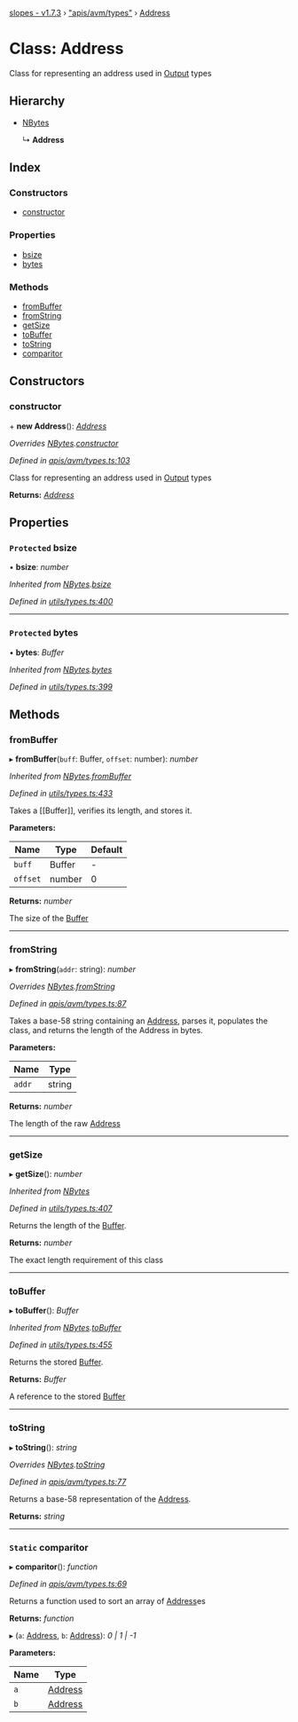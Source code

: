 [slopes - v1.7.3](../README.md) › ["apis/avm/types"](../modules/_apis_avm_types_.md) › [Address](_apis_avm_types_.address.md)

# Class: Address

Class for representing an address used in [Output](_apis_avm_outputs_.output.md) types

## Hierarchy

* [NBytes](_utils_types_.nbytes.md)

  ↳ **Address**

## Index

### Constructors

* [constructor](_apis_avm_types_.address.md#constructor)

### Properties

* [bsize](_apis_avm_types_.address.md#protected-bsize)
* [bytes](_apis_avm_types_.address.md#protected-bytes)

### Methods

* [fromBuffer](_apis_avm_types_.address.md#frombuffer)
* [fromString](_apis_avm_types_.address.md#fromstring)
* [getSize](_apis_avm_types_.address.md#getsize)
* [toBuffer](_apis_avm_types_.address.md#tobuffer)
* [toString](_apis_avm_types_.address.md#tostring)
* [comparitor](_apis_avm_types_.address.md#static-comparitor)

## Constructors

###  constructor

\+ **new Address**(): *[Address](_apis_avm_types_.address.md)*

*Overrides [NBytes](_utils_types_.nbytes.md).[constructor](_utils_types_.nbytes.md#constructor)*

*Defined in [apis/avm/types.ts:103](https://github.com/ava-labs/slopes/blob/51a37ef/src/apis/avm/types.ts#L103)*

Class for representing an address used in [Output](_apis_avm_outputs_.output.md) types

**Returns:** *[Address](_apis_avm_types_.address.md)*

## Properties

### `Protected` bsize

• **bsize**: *number*

*Inherited from [NBytes](_utils_types_.nbytes.md).[bsize](_utils_types_.nbytes.md#protected-bsize)*

*Defined in [utils/types.ts:400](https://github.com/ava-labs/slopes/blob/51a37ef/src/utils/types.ts#L400)*

___

### `Protected` bytes

• **bytes**: *Buffer*

*Inherited from [NBytes](_utils_types_.nbytes.md).[bytes](_utils_types_.nbytes.md#protected-bytes)*

*Defined in [utils/types.ts:399](https://github.com/ava-labs/slopes/blob/51a37ef/src/utils/types.ts#L399)*

## Methods

###  fromBuffer

▸ **fromBuffer**(`buff`: Buffer, `offset`: number): *number*

*Inherited from [NBytes](_utils_types_.nbytes.md).[fromBuffer](_utils_types_.nbytes.md#frombuffer)*

*Defined in [utils/types.ts:433](https://github.com/ava-labs/slopes/blob/51a37ef/src/utils/types.ts#L433)*

Takes a [[Buffer]], verifies its length, and stores it.

**Parameters:**

Name | Type | Default |
------ | ------ | ------ |
`buff` | Buffer | - |
`offset` | number | 0 |

**Returns:** *number*

The size of the [Buffer](https://github.com/feross/buffer)

___

###  fromString

▸ **fromString**(`addr`: string): *number*

*Overrides [NBytes](_utils_types_.nbytes.md).[fromString](_utils_types_.nbytes.md#fromstring)*

*Defined in [apis/avm/types.ts:87](https://github.com/ava-labs/slopes/blob/51a37ef/src/apis/avm/types.ts#L87)*

Takes a base-58 string containing an [Address](_apis_avm_types_.address.md), parses it, populates the class, and returns the length of the Address in bytes.

**Parameters:**

Name | Type |
------ | ------ |
`addr` | string |

**Returns:** *number*

The length of the raw [Address](_apis_avm_types_.address.md)

___

###  getSize

▸ **getSize**(): *number*

*Inherited from [NBytes](_utils_types_.nbytes.md)*

*Defined in [utils/types.ts:407](https://github.com/ava-labs/slopes/blob/51a37ef/src/utils/types.ts#L407)*

Returns the length of the [Buffer](https://github.com/feross/buffer).

**Returns:** *number*

The exact length requirement of this class

___

###  toBuffer

▸ **toBuffer**(): *Buffer*

*Inherited from [NBytes](_utils_types_.nbytes.md).[toBuffer](_utils_types_.nbytes.md#tobuffer)*

*Defined in [utils/types.ts:455](https://github.com/ava-labs/slopes/blob/51a37ef/src/utils/types.ts#L455)*

Returns the stored [Buffer](https://github.com/feross/buffer).

**Returns:** *Buffer*

A reference to the stored [Buffer](https://github.com/feross/buffer)

___

###  toString

▸ **toString**(): *string*

*Overrides [NBytes](_utils_types_.nbytes.md).[toString](_utils_types_.nbytes.md#tostring)*

*Defined in [apis/avm/types.ts:77](https://github.com/ava-labs/slopes/blob/51a37ef/src/apis/avm/types.ts#L77)*

Returns a base-58 representation of the [Address](_apis_avm_types_.address.md).

**Returns:** *string*

___

### `Static` comparitor

▸ **comparitor**(): *function*

*Defined in [apis/avm/types.ts:69](https://github.com/ava-labs/slopes/blob/51a37ef/src/apis/avm/types.ts#L69)*

Returns a function used to sort an array of [Address](_apis_avm_types_.address.md)es

**Returns:** *function*

▸ (`a`: [Address](_apis_avm_types_.address.md), `b`: [Address](_apis_avm_types_.address.md)): *0 | 1 | -1*

**Parameters:**

Name | Type |
------ | ------ |
`a` | [Address](_apis_avm_types_.address.md) |
`b` | [Address](_apis_avm_types_.address.md) |
